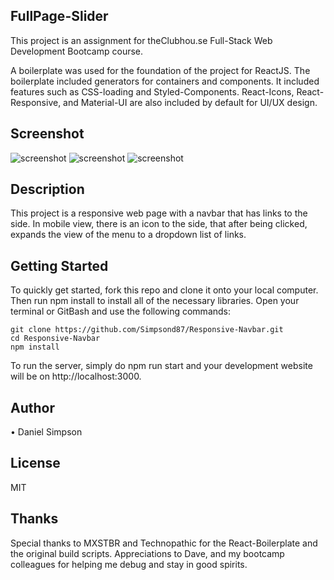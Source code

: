 ## FullPage-Slider
This project is an assignment for theClubhou.se Full-Stack Web Development Bootcamp course.

A boilerplate was used for the foundation of the project for ReactJS. The boilerplate included generators for containers and components. It included features such as CSS-loading and Styled-Components. React-Icons, React-Responsive, and Material-UI are also included by default for UI/UX design.

## Screenshot
![screenshot](http://h4z.it/Image/530633_Capture-full.PNG "Responsive-Navbar Screenshot - Full Width")
![screenshot](http://h4z.it/Image/bf3a55_ture-mobile1.PNG "Responsive-Navbar Screenshot - Mobile View1")
![screenshot](http://h4z.it/Image/d64d0b_ture-mobile2.PNG "Responsive-Navbar Screenshot - Mobile View2")

## Description
This project is a responsive web page with a navbar that has links to the side. In mobile view, there is an icon to the side, that after being clicked, expands the view of the menu to a dropdown list of links.

## Getting Started
To quickly get started, fork this repo and clone it onto your local computer. Then run npm install to install all of the necessary libraries. Open your terminal or GitBash and use the following commands:

```
git clone https://github.com/Simpsond87/Responsive-Navbar.git
cd Responsive-Navbar
npm install
```

To run the server, simply do npm run start and your development website will be on http://localhost:3000.

## Author
 • Daniel Simpson

## License
MIT

## Thanks
Special thanks to MXSTBR and Technopathic for the React-Boilerplate and the original build scripts. Appreciations to Dave, and my bootcamp colleagues for helping me debug and stay in good spirits.
